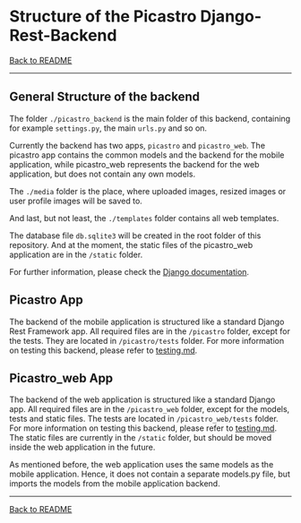 # Structure of the Picastro Django-Rest-Backend

[Back to README](../README.md)

---

## General Structure of the backend

The folder `./picastro_backend` is the main folder of this backend, containing for example `settings.py`, the main `urls.py` and so on.

Currently the backend has two apps, `picastro` and `picastro_web`. The picastro app contains the common models and the backend for the mobile application, while picastro_web represents the backend for the web application, but does not contain any own models.

The `./media` folder is the place, where uploaded images, resized images or user profile images will be saved to.

And last, but not least, the `./templates` folder contains all web templates.

The database file `db.sqlite3` will be created in the root folder of this repository. And at the moment, the static files of the picastro_web application are in the `/static` folder.

For further information, please check the [Django documentation](https://docs.djangoproject.com/).

## Picastro App

The backend of the mobile application is structured like a standard Django Rest Framework app. All required files are in the `/picastro` folder, except for the tests. They are located in `/picastro/tests` folder. For more information on testing this backend, please refer to [testing.md](testing.md).

## Picastro_web App

The backend of the web application is structured like a standard Django app. All required files are in the `/picastro_web` folder, except for the models, tests and static files. The tests are located in `/picastro_web/tests` folder. For more information on testing this backend, please refer to [testing.md](testing.md). The static files are currently in the `/static` folder, but should be moved inside the web application in the future.

As mentioned before, the web application uses the same models as the mobile application. Hence, it does not contain a separate models.py file, but imports the models from the mobile application backend.

---

[Back to README](../README.md)